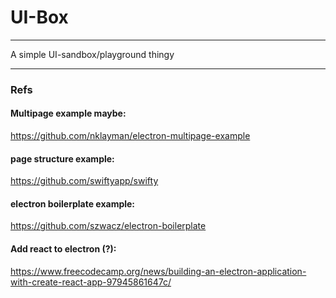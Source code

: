 # UI-Box
___

A simple UI-sandbox/playground thingy


___
### Refs
#### Multipage example maybe:
https://github.com/nklayman/electron-multipage-example

#### page structure example:
https://github.com/swiftyapp/swifty

#### electron boilerplate example:
https://github.com/szwacz/electron-boilerplate

#### Add react to electron (?):
https://www.freecodecamp.org/news/building-an-electron-application-with-create-react-app-97945861647c/